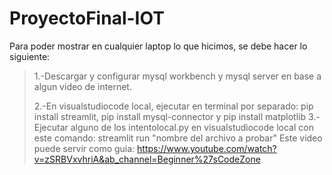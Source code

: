 # ProyectoFinal-IOT
Para poder mostrar en cualquier laptop lo que hicimos, se debe hacer lo siguiente:
>1.-Descargar y configurar mysql workbench y mysql server en base a algun video de internet.
>
>2.-En visualstudiocode local, ejecutar en terminal por separado: pip install streamlit, pip install mysql-connector y pip install matplotlib
3.-Ejecutar alguno de los intentolocal.py en visualstudiocode local con este comando: streamlit run "nombre del archivo a probar"
Este video puede servir como guia:
https://www.youtube.com/watch?v=zSRBVxvhriA&ab_channel=Beginner%27sCodeZone
